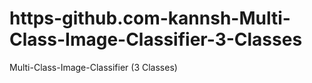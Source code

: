 # https-github.com-kannsh-Multi-Class-Image-Classifier-3-Classes
Multi-Class-Image-Classifier (3 Classes)
